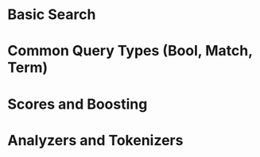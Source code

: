 # Basic Search
# Common Query Types (Bool, Match, Term)
# Scores and Boosting
# Analyzers and Tokenizers
